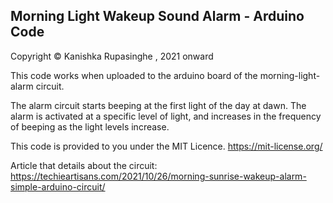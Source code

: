 
Morning Light Wakeup Sound Alarm - Arduino Code
-------------------------------------------------
Copyright © Kanishka Rupasinghe , 2021 onward

This code works when uploaded to the arduino board of the morning-light-alarm circuit.

The alarm circuit starts beeping at the first light of the day at dawn. 
The alarm is activated at a specific level of light, and increases in the frequency of
beeping as the light levels increase.

This code is provided to you under the MIT Licence.
https://mit-license.org/

Article that details about the circuit:
https://techieartisans.com/2021/10/26/morning-sunrise-wakeup-alarm-simple-arduino-circuit/
